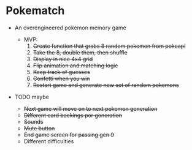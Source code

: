 # Pokematch

- An overengineered pokemon memory game
  - MVP:
	1. ~~Create function that grabs 8 random pokemon from pokeapi~~
	2. ~~Take the 8, double them, then shuffle~~
	3. ~~Display in nice 4x4 grid~~
	3. ~~Flip animation and matching logic~~
	4. ~~Keep track of guesses~~
	5. ~~Confetti when you win~~
	6. ~~Restart game and generate new set of random pokemons~~

- TODO maybe
  - ~~Next game will move on to next pokemon generation~~
  - ~~Different card backings per generation~~
  - ~~Sounds~~
  - ~~Mute button~~
  - ~~End game screen for passing gen 9~~
  - Different difficulties